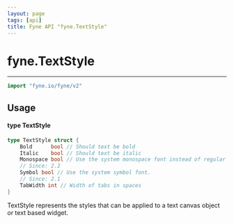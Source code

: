 ```yaml
---
layout: page
tags: [api]
title: Fyne API "fyne.TextStyle"
---
```


# fyne.TextStyle
---
```go
import "fyne.io/fyne/v2"
```

## Usage

#### type TextStyle

```go
type TextStyle struct {
	Bold      bool // Should text be bold
	Italic    bool // Should text be italic
	Monospace bool // Use the system monospace font instead of regular
	// Since: 2.2
	Symbol bool // Use the system symbol font.
	// Since: 2.1
	TabWidth int // Width of tabs in spaces
}
```

TextStyle represents the styles that can be applied to a text canvas object or text based widget.
